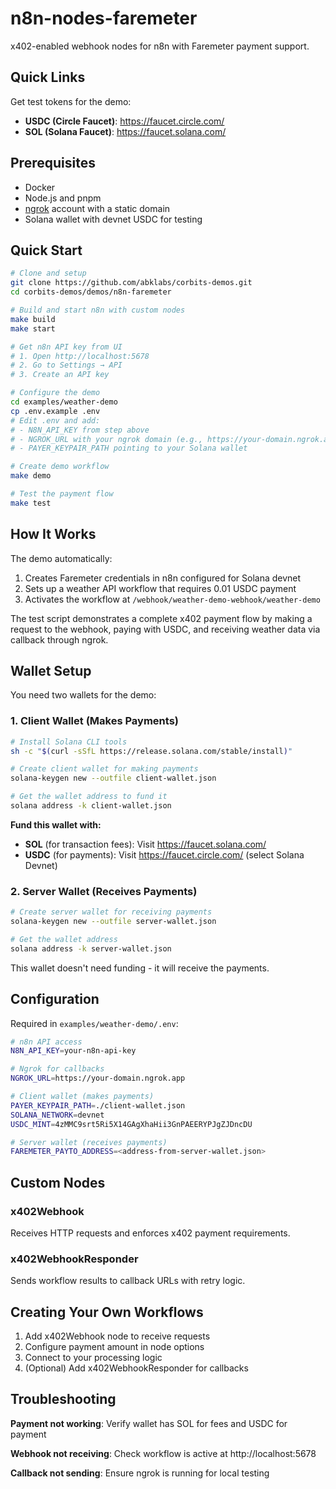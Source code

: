 # n8n-nodes-faremeter

x402-enabled webhook nodes for n8n with Faremeter payment support.

## Quick Links

Get test tokens for the demo:

- **USDC (Circle Faucet)**: https://faucet.circle.com/
- **SOL (Solana Faucet)**: https://faucet.solana.com/

## Prerequisites

- Docker
- Node.js and pnpm
- [ngrok](https://ngrok.com) account with a static domain
- Solana wallet with devnet USDC for testing

## Quick Start

```bash
# Clone and setup
git clone https://github.com/abklabs/corbits-demos.git
cd corbits-demos/demos/n8n-faremeter

# Build and start n8n with custom nodes
make build
make start

# Get n8n API key from UI
# 1. Open http://localhost:5678
# 2. Go to Settings → API
# 3. Create an API key

# Configure the demo
cd examples/weather-demo
cp .env.example .env
# Edit .env and add:
# - N8N_API_KEY from step above
# - NGROK_URL with your ngrok domain (e.g., https://your-domain.ngrok.app)
# - PAYER_KEYPAIR_PATH pointing to your Solana wallet

# Create demo workflow
make demo

# Test the payment flow
make test
```

## How It Works

The demo automatically:

1. Creates Faremeter credentials in n8n configured for Solana devnet
2. Sets up a weather API workflow that requires 0.01 USDC payment
3. Activates the workflow at `/webhook/weather-demo-webhook/weather-demo`

The test script demonstrates a complete x402 payment flow by making a request to the webhook, paying with USDC, and receiving weather data via callback through ngrok.

## Wallet Setup

You need two wallets for the demo:

### 1. Client Wallet (Makes Payments)

```bash
# Install Solana CLI tools
sh -c "$(curl -sSfL https://release.solana.com/stable/install)"

# Create client wallet for making payments
solana-keygen new --outfile client-wallet.json

# Get the wallet address to fund it
solana address -k client-wallet.json
```

**Fund this wallet with:**

- **SOL** (for transaction fees): Visit https://faucet.solana.com/
- **USDC** (for payments): Visit https://faucet.circle.com/ (select Solana Devnet)

### 2. Server Wallet (Receives Payments)

```bash
# Create server wallet for receiving payments
solana-keygen new --outfile server-wallet.json

# Get the wallet address
solana address -k server-wallet.json
```

This wallet doesn't need funding - it will receive the payments.

## Configuration

Required in `examples/weather-demo/.env`:

```bash
# n8n API access
N8N_API_KEY=your-n8n-api-key

# Ngrok for callbacks
NGROK_URL=https://your-domain.ngrok.app

# Client wallet (makes payments)
PAYER_KEYPAIR_PATH=./client-wallet.json
SOLANA_NETWORK=devnet
USDC_MINT=4zMMC9srt5Ri5X14GAgXhaHii3GnPAEERYPJgZJDncDU

# Server wallet (receives payments)
FAREMETER_PAYTO_ADDRESS=<address-from-server-wallet.json>
```

## Custom Nodes

### x402Webhook

Receives HTTP requests and enforces x402 payment requirements.

### x402WebhookResponder

Sends workflow results to callback URLs with retry logic.

## Creating Your Own Workflows

1. Add x402Webhook node to receive requests
2. Configure payment amount in node options
3. Connect to your processing logic
4. (Optional) Add x402WebhookResponder for callbacks

## Troubleshooting

**Payment not working**: Verify wallet has SOL for fees and USDC for payment

**Webhook not receiving**: Check workflow is active at http://localhost:5678

**Callback not sending**: Ensure ngrok is running for local testing
